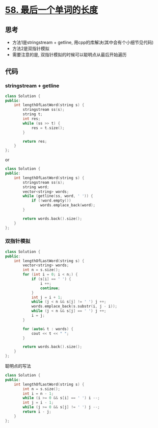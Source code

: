 # [58. 最后一个单词的长度](https://leetcode.cn/problems/length-of-last-word/description/)

## 思考

- 方法1是stringstream + getline, 用cpp的库解决(其中会有个小细节见代码)
- 方法2是双指针模拟
- 需要注意的是, 双指针模拟的时候可以聪明点从最后开始遍历

## 代码

### stringstream + getline

```c++
class Solution {
public:
    int lengthOfLastWord(string s) {
        stringstream ss(s);
        string t;
        int res;
        while (ss >> t) {
            res = t.size();
        }

        return res;
    }
};
```

or

```c++
class Solution {
public:
    int lengthOfLastWord(string s) {
        stringstream ss(s);
        string word;
        vector<string> words;
        while (getline(ss, word, ' ')) {
            if (!word.empty())
                words.emplace_back(word);
        }

        return words.back().size();
    }
};
```

### 双指针模拟

```c++
class Solution {
public:
    int lengthOfLastWord(string s) {
        vector<string> words;
        int n = s.size();
        for (int i = 0; i < n;) {
            if (s[i] == ' ') {
                i ++;
                continue;
            }
            int j = i + 1;
            while (j < n && s[j] != ' ') j ++;
            words.emplace_back(s.substr(i, j - i));
            while (j < n && s[j] == ' ') j ++;
            i = j;
        }

        for (auto& t : words) {
            cout << t << " ";
        }

        return words.back().size();
    }
};
```

聪明点的写法

```c++
class Solution {
public:
    int lengthOfLastWord(string s) {
        int n = s.size();
        int i = n - 1;
        while (i >= 0 && s[i] == ' ') i --;
        int j = i - 1;
        while (j >= 0 && s[j] != ' ') j --;
        return i - j;
    }
};
```

